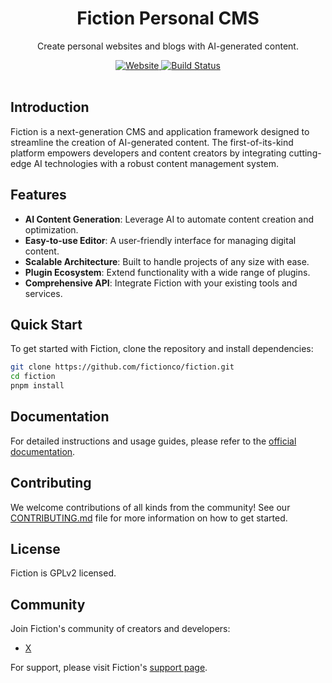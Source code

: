 <h1 align="center">
  Fiction Personal CMS
</h1>

<p align="center">
  Create personal websites and blogs with AI-generated content.
</p>

<div align="center">
  <a href="https://www.fiction.com">
    <img src="https://img.shields.io/badge/visit-website-blue.svg" alt="Website">
  </a>
  <a href="https://github.com/fictionco/fiction/actions/workflows/deploy.yml">
    <img src="https://github.com/fictionco/fiction/actions/workflows/deploy.yml/badge.svg?branch=dev" alt="Build Status">
  </a>
</div>

<br />

## Introduction

Fiction is a next-generation CMS and application framework designed to streamline the creation of AI-generated content. The first-of-its-kind platform empowers developers and content creators by integrating cutting-edge AI technologies with a robust content management system.

## Features

- **AI Content Generation**: Leverage AI to automate content creation and optimization.
- **Easy-to-use Editor**: A user-friendly interface for managing digital content.
- **Scalable Architecture**: Built to handle projects of any size with ease.
- **Plugin Ecosystem**: Extend functionality with a wide range of plugins.
- **Comprehensive API**: Integrate Fiction with your existing tools and services.

## Quick Start

To get started with Fiction, clone the repository and install dependencies:

```bash
git clone https://github.com/fictionco/fiction.git
cd fiction
pnpm install
```

## Documentation

For detailed instructions and usage guides, please refer to the [official documentation](https://www.fiction.com/docs).

## Contributing

We welcome contributions of all kinds from the community! See our [CONTRIBUTING.md](CONTRIBUTING.md) file for more information on how to get started.

## License

Fiction is GPLv2 licensed.

## Community

Join Fiction's community of creators and developers:

- [X](https://www.x.com/fictionplatform)

For support, please visit Fiction's [support page](https://www.fiction.com/support).
